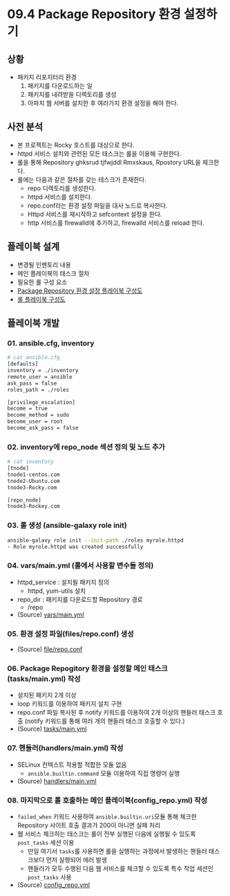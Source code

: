 # 09.4 Package Repository 환경 설정하기

## 상황
  - 패키지 리포지터리 환경
    1. 패키지를 다운로드하는 일
    1. 패키지를 내려받을 디렉토리를 생성
    1. 아파치 웹 서버를 설치한 후 여러가지 환경 설정을 해야 한다.

## 사전 분석
  - 본 프로젝트는 Rocky 호스트를 대상으로 한다.
  - httpd 서비스 설치와 관련된 모든 태스크는 롤을 이용해 구현한다.
  - 롤을 통해 Repository ghksrud tjfwjddl Rmxskaus, Rpostory URL을 체크한다.
  - 롤에는 다음과 같은 절차를 갖는 테스크가 존재한다.
      + repo 디렉토리를 생성한다.
      + httpd 서비스를 설치한다.
      + repo.conf라는 환경 설정 파일을 대사 노드로 복사한다.
      + Httpd 서비스를 재시작하고 sefcontext 설정을 한다.
      + http 서비스를 firewalld에 추가하고, firewalld 서비스를 reload 한다.

## 플레이북 설계
  - 변경될 인벤토리 내용
  - 메인 플레이북의 태스크 절차
  - 필요한 롤 구성 요소
  - [Package Repository 환경 설정 플레이북 구성도](https://docs.google.com/presentation/d/1zG0envKk27-t223Vm1V20ksPz2qr9PQ-yqAR8W_fUXE/edit#slide=id.g2de1bcb5aec_0_0)
  - [롤 플레이북 구성도](https://docs.google.com/presentation/d/1zG0envKk27-t223Vm1V20ksPz2qr9PQ-yqAR8W_fUXE/edit#slide=id.g2de1bcb5aec_0_52)

## 플레이북 개발
### 01. ansible.cfg, inventory
  ```sh
  # cat ansible.cfg
  [defaults]
  inventory = ./inventory
  remote_user = ansible
  ask_pass = false
  roles_path = ./roles

  [privilege_escalation]
  become = true
  become_method = sudo
  become_user = root
  become_ask_pass = false
  ```

### 02. inventory에 repo_node 섹션 정의 및 노드 추가
  ```sh
  # cat inventory
  [tnode]
  tnode1-centos.com
  tnode2-Ubuntu.com
  tnode3-Rocky.com

  [repo_node]
  tnode3-Rockey.com
  ```

### 03. 롤 생성 (ansible-galaxy role init)
  ```sh
  ansible-galaxy role init --init-path ./roles myrole.httpd
  - Role myrole.httpd was created successfully
  ```

### 04. vars/main.yml (롤에서 사용할 변수들 정의)
  - httpd_service : 설치될 패키지 정의
    + httpd, yum-utils 설치
  - repo_dir : 패키지를 다운로드할 Repository 경로
    + /repo
  - (Source) [vars/main.yml](./roles/myrole.httpd/vars/main.yml)

### 05. 환경 설정 파일(files/repo.conf) 생성
  - (Source) [file/repo.conf](./roles/myrole.httpd/files/repo.conf)

### 06. Package Repogitory 환경을 설정할 메인 태스크(tasks/main.yml) 작성
  - 설치된 패키지 2개 이상
  - loop 키워드를 이용하여 패키지 설치 구현
  - repo.conf 파일 복사된 후 notify 키워드를 이용하여 2개 이상의 핸들러 태스크 호출 (notify 키워드를 통해 여러 개의 핸들러 태스크 호출할 수 있다.)
  - (Source) [tasks/main.yml](./roles/myrole.httpd/tasks/main.yml)

### 07. 핸들러(handlers/main.yml) 작성
  - SELinux 컨텍스트 적용할 적합한 모듈 없음
    + ```ansible.builtin.command``` 모듈 이용하여 직접 명령어 실행
  - (Source) [handlers/main.yml](./roles/myrole.httpd/handlers/main.yml)

### 08. 마지막으로 롤 호출하는 메인 플레이북(config_repo.yml) 작성
  - ```failed_when``` 키워드 사용하여 ```ansible.builtin.uri```모듈 통해 체크한 Repository 사이트 호출 결과가 200이 아니면 실패 처리
  - 웹 서비스 체크하는 태스크는 롤이 전부 실행된 다음에 실행될 수 있도록 ```post_tasks``` 세션 이용
    + 만일 여기서 ```tasks```를 사용하면 롤을 실행하는 과정에서 발생하는 핸들러 태스크보다 먼저 실행되어 에러 발생
    + 핸들러가 모두 수행된 다음 웹 서비스를 체크할 수 있도록 특수 작업 세션인 ```post_tasks``` 사용
  - (Source) [config_repo.yml](./config.repo.yml)